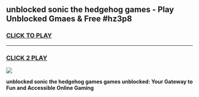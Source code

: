
## unblocked sonic the hedgehog games - Play Unblocked Gmaes & Free #hz3p8
<h3>
<a href="https://news.freeplayer.one?title=unblocked_sonic_the_hedgehog_games&ref=24F">CLICK TO PLAY</a></h3>
<hr>

<h3>
<a href="https://news.freeplayer.one?title=unblocked_sonic_the_hedgehog_games&ref=24F">CLICK 2 PLAY</a>
  
</h3>

<a href="https://news.freeplayer.one?title=unblocked_sonic_the_hedgehog_games&ref=24F/"><img src="https://clearcache.store/games.png"></a>


**unblocked sonic the hedgehog games games unblocked: Your Gateway to Fun and Accessible Online Gaming**
